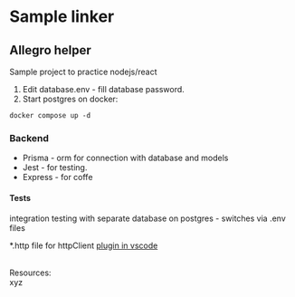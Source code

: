 # Sample linker

## Allegro helper

Sample project to practice nodejs/react

1. Edit database.env - fill database password. <br/>
2. Start postgres on docker:

```
docker compose up -d
```

### Backend

- Prisma - orm for connection with database and models
- Jest - for testing.
- Express - for coffe

#### Tests

integration testing with separate database on postgres - switches via .env files

\*.http file for httpClient [plugin in vscode](https://marketplace.visualstudio.com/items?itemName=humao.rest-client)

</br>
Resources:
<br/>xyz
